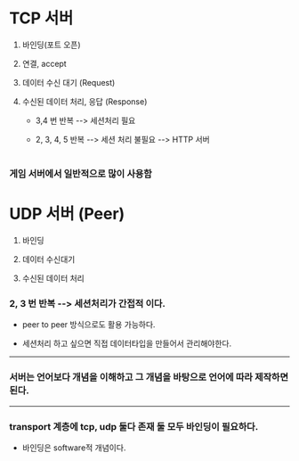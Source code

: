 # TCP 서버

1. 바인딩(포트 오픈) 

2. 연결, accept

3. 데이터 수신 대기 (Request) 

4. 수신된 데이터 처리, 응답 (Response)

    *  3,4 번 반복 --> 세션처리 필요

    * 2, 3, 4, 5 반복 --> 세션 처리 불필요 --> HTTP 서버
# 
### 게임 서버에서 일반적으로 많이 사용함
# 
# 
# UDP 서버 (Peer)

1. 바인딩 

2. 데이터 수신대기

3. 수신된 데이터 처리

### 2, 3 번 반복 --> 세션처리가 간접적 이다.

* peer to peer 방식으로도 활용 가능하다.

* 세션처리 하고 싶으면 직접 데이터타입을 만들어서 관리해야한다.

***
### 서버는 언어보다 개념을 이해하고 그 개념을 바탕으로 언어에 따라 제작하면 된다.
***

### transport 계층에 tcp, udp 둘다 존재 둘 모두 바인딩이 필요하다.

* 바인딩은 software적 개념이다.
